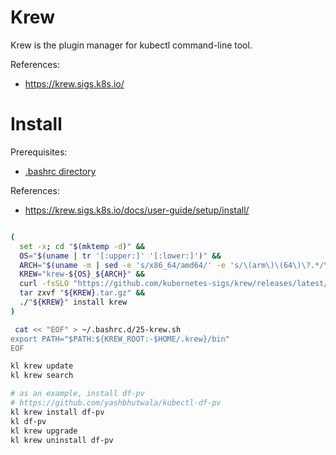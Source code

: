 
# Krew

Krew is the plugin manager for kubectl command-line tool.

References:
- https://krew.sigs.k8s.io/

# Install

Prerequisites:
- [.bashrc directory](../bash-setup.md#add-bashrc-directory)

References:
- https://krew.sigs.k8s.io/docs/user-guide/setup/install/

```bash

(
  set -x; cd "$(mktemp -d)" &&
  OS="$(uname | tr '[:upper:]' '[:lower:]')" &&
  ARCH="$(uname -m | sed -e 's/x86_64/amd64/' -e 's/\(arm\)\(64\)\?.*/\1\2/' -e 's/aarch64$/arm64/')" &&
  KREW="krew-${OS}_${ARCH}" &&
  curl -fsSLO "https://github.com/kubernetes-sigs/krew/releases/latest/download/${KREW}.tar.gz" &&
  tar zxvf "${KREW}.tar.gz" &&
  ./"${KREW}" install krew
)

 cat << "EOF" > ~/.bashrc.d/25-krew.sh
export PATH="$PATH:${KREW_ROOT:-$HOME/.krew}/bin"
EOF

kl krew update
kl krew search

# as an example, install df-pv
# https://github.com/yashbhutwala/kubectl-df-pv
kl krew install df-pv
kl df-pv
kl krew upgrade
kl krew uninstall df-pv

```
